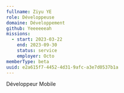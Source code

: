 ```yaml
---
fullname: Ziyu YE
role: Développeuse
domaine: Développement
github: Yeeeeeeah
missions:
  - start: 2023-03-22
    end: 2023-09-30
    status: service
    employer: Octo
memberType: beta
uuid: e2a615f7-4452-4d31-9afc-a3e7d0537b1a
---
```

Développeur Mobile